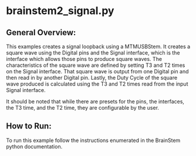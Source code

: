 brainstem2_signal.py
=========================

General Overview:
-----------------
This examples creates a signal loopback using a MTMUSBStem. It creates a square wave using the Digital pins and the Signal interface, which is the interface which allows those pins to produce square waves. The characteristics of the square wave are defined by setting T3 and T2 times on the Signal interface. That square wave is output from one Digital pin and then read in by another Digital pin. Lastly, the Duty Cycle of the square wave produced is calculated using the T3 and T2 times read from the input Signal interface.

It should be noted that while there are presets for the pins, the interfaces, the T3 time, and the T2 time, they are configurable by the user.

How to Run:
-----------
To run this example follow the instructions enumerated in the BrainStem python documentation.